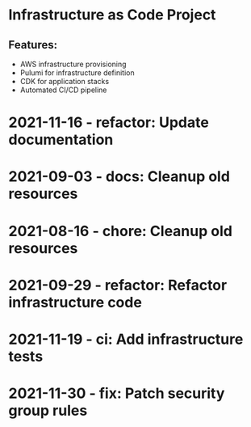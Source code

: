 ﻿# Infrastructure as Code Project

## Features:
- AWS infrastructure provisioning
- Pulumi for infrastructure definition
- CDK for application stacks
- Automated CI/CD pipeline

# 2021-11-16 - refactor: Update documentation

# 2021-09-03 - docs: Cleanup old resources

# 2021-08-16 - chore: Cleanup old resources

# 2021-09-29 - refactor: Refactor infrastructure code

# 2021-11-19 - ci: Add infrastructure tests

# 2021-11-30 - fix: Patch security group rules
